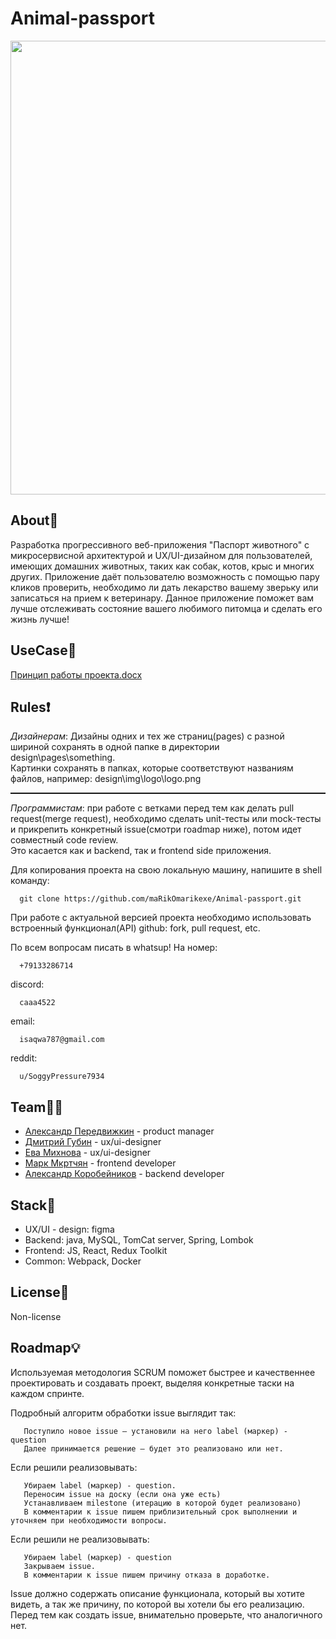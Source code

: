 # Animal-passport


<p align="center">
      <img src="https://i.ibb.co/vkznSS5/346915732996474.webp" width="726">
</p>





## About🐹

Разработка прогрессивного веб-приложения "Паспорт животного" с микросервисной архитектурой и UX/UI-дизайном для пользователей, имеющих домашних животных, таких как собак, котов, крыс и многих других. Приложение даёт пользователю возможность с помощью пару кликов проверить, необходимо ли дать лекарство вашему зверьку или записаться на прием к ветеринару. Данное приложение поможет вам лучше отслеживать состояние вашего любимого питомца и сделать его жизнь лучше!  

## UseCase🔧


[Принцип работы проекта.docx](https://github.com/user-attachments/files/17063627/default.docx)


## Rules❗

<i>Дизайнерам</i>: Дизайны одних и тех же страниц(pages) c разной шириной сохранять в одной папке в директории design\pages\something.<br>Картинки сохранять в папках, которые соответствуют названиям файлов, например: design\img\logo\logo.png
<hr style="border: none; border-top: 1px dotted #000;"/>

<i>Программистам</i>: при работе с ветками перед тем как делать pull request(merge request), необходимо сделать unit-тесты или mock-тесты и прикрепить конкретный issue(смотри roadmap ниже), потом идет совместный code review. <br>Это касается как и backend, так и frontend side приложения.

Для копирования проекта на свою локальную машину, напишите в shell команду:

      git clone https://github.com/maRikOmarikexe/Animal-passport.git

При работе с актуальной версией проекта необходимо использовать встроенный функционал(API) github: fork, pull request, etc.


По всем вопросам писать в whatsup! На номер:

      +79133286714
discord:

      caaa4522
      
email:

      isaqwa787@gmail.com

reddit:

      u/SoggyPressure7934

## Team👨‍💻

- [Александр Передвижкин](https://github.com/fewuch) - product manager
- [Дмитрий Губин](https://github.com/SlojnaSlojna) - ux/ui-designer
- [Ева Михнова](https://github.com/Eva-He-understands) - ux/ui-designer
- [Марк Мкртчян](https://github.com/maRikOmarikexe) - frontend developer
- [Александр Коробейников](https://github.com/Doath1337) - backend developer

## Stack📜
<ul>
<li>UX/UI - design: figma</li>

<li>Backend: java, MySQL, TomCat server, Spring, Lombok </li>

<li>Frontend: JS, React, Redux Toolkit</li>

<li>Common: Webpack, Docker</li>
</ul>

## License🧾

Non-license

## Roadmap💡

Используемая методология SCRUM поможет быстрее и качественнее проектировать и создавать проект, выделяя конкретные таски на каждом спринте.


Подробный алгоритм обработки issue выглядит так:

       Поступило новое issue – установили на него label (маркер) - question
       Далее принимается решение — будет это реализовано или нет.

Если решили реализовывать:

       Убираем label (маркер) - question.
       Переносим issue на доску (если она уже есть)
       Устанавливаем milestone (итерацию в которой будет реализовано)
       В комментарии к issue пишем приблизительный срок выполнении и уточняем при необходимости вопросы.

Если решили не реализовывать:

       Убираем label (маркер) - question
       Закрываем issue.
       В комментарии к issue пишем причину отказа в доработке.

Issue должно содержать описание функционала, который вы хотите видеть, а так же причину, по которой вы хотели бы его реализацию. Перед тем как создать issue, внимательно проверьте, что аналогичного нет.



